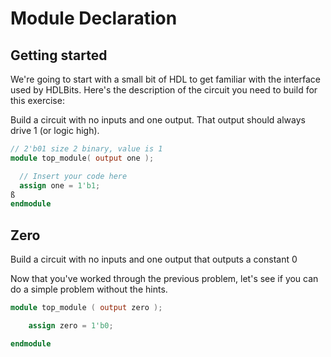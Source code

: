 # Module Declaration

## Getting started

We're going to start with a small bit of HDL to get familiar with the interface used by HDLBits. Here's the description of the circuit you need to build for this exercise:

Build a circuit with no inputs and one output. That output should always drive 1 (or logic high).

```verilog
// 2'b01 size 2 binary, value is 1
module top_module( output one );

  // Insert your code here
  assign one = 1'b1;
ß
endmodule

```

## Zero

Build a circuit with no inputs and one output that outputs a constant 0

Now that you've worked through the previous problem, let's see if you can do a simple problem without the hints.

```verilog
module top_module ( output zero );

	assign zero = 1'b0;

endmodule
```
